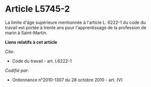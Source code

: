 # Article L5745-2

La limite d'âge supérieure mentionnée à l'article L. 6222-1 du code du travail est portée à trente ans pour l'apprentissage
de la profession de marin à Saint-Martin.

**Liens relatifs à cet article**

_Cite_:

  - Code du travail - art. L6222-1

_Codifié par_:

  - Ordonnance n°2010-1307 du 28 octobre 2010 - art. (V)
